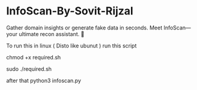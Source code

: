 # InfoScan-By-Sovit-Rijzal
Gather domain insights or generate fake data in seconds. Meet InfoScan—your ultimate recon assistant. 🚀


To run this in linux ( Disto like ubunut )
run this script

chmod +x required.sh

sudo ./required.sh

after that 
python3 infoscan.py
